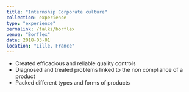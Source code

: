 ```yaml
---
title: "Internship Corporate culture"
collection: experience
type: "experience"
permalink: /talks/borflex
venue: "Borflex"
date: 2018-03-01
location: "Lille, France"
---
```


* Created efficacious and reliable quality controls
* Diagnosed and treated problems linked to the non compliance of a product
* Packed different types and forms of products
